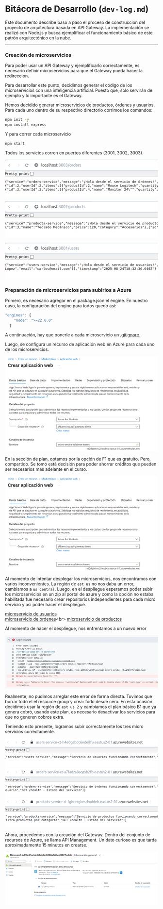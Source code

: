 # Bitácora de Desarrollo (`dev-log.md`)

Este documento describe paso a paso el proceso de construcción del proyecto de arquitectura basada en API Gateway. La implementación se realizó con Node.js y busca ejemplificar el funcionamiento básico de este patrón arquitectónico en la nube.

---

### Creación de microservicios

Para poder usar un API Gateway y ejemplificarlo correctamente, es necesario definir microservicios para que el Gateway pueda hacer la redirección.

Para desarrollar este punto, decidimos generar el código de los microservicios con una inteligencia artificial. Puesto que, solo servirán de ejemplo y lo importante es el Gateway.

Hemos decidido generar microservicios de productos, órdenes y usuarios. Para cada uno dentro de su respectivo directorio corrimos los comandos:

```bash
npm init -y
npm install express
```

Y para correr cada microservicio

```bash
npm start
```

Todos los servicios corren en puertos diferentes (3001, 3002, 3003).

![](./images/orderService.png)

![](./images/productService.png)

![](./images/userService.png)

### Preparación de microservicios para subirlos a Azure

Primero, es necesario agregar en el package.json el engine. En nuestro caso, la configuración del engine para todos quedó así:

```javaScript
"engines": {
    "node": ">=22.0.0"
  }
```

A continuación, hay que ponerle a cada microservicio un [.gitignore]("../orders-service/.gitignore").

Luego, se configura un recurso de aplicación web en Azure para cada uno de los microservicios.

![](./images/webAppResource.png)

En la sección de plan, optamos por la opción de F1 que es gratuito. Pero, compartido. Se tomó está decisión para poder ahorrar créditos que pueden ser necesarios mas adelante en el curso.

![](./images/webAppResource.png)

Al momento de intentar desplegar los microservicios, nos encontramos con varios inconvenientes. La región de `est us` no nos daba un error, cambiamos a `us central`. Luego, en el despliegue esperamos poder subir los microservicios en un zip al portal de azure y como la opción no estaba habilitada fue necesario crear repositorios independientes para cada micro servicio y así poder hacer el despliegue.

[microservicio de usuarios]("https://github.com/AlejandroTorres05/users-service-repo") <br>
[microservicio de ordenes]("https://github.com/AlejandroTorres05/orders-service-repo")<br>
[microservicio de productos]("https://github.com/AlejandroTorres05/product-service-repo")

Al momento de hacer el despliegue, nos enfrentamos a un nuevo error

![](./images/firstErr.png)

Realmente, no pudimos arreglar este error de forma directa. Tuvimos que borrar todo el el resource group y crear todo desde cero. En esta ocasión decidimos usar la región de `est us 2` y cambiamos el plan básico B1 que ya genera cobró, usando este plan, es necesario desactivar los servicios para que no generen cobros extra.

Teniendo esto presente, logramos subir correctamente los tres micro servicios correctamente.

![](./images/userServiceWorking.png)
![](./images/OrderServiceWorking.png)
![](./images/orderServiceWorking.png)

Ahora, procedemos con la creación del Gateway. Dentro del conjunto de recursos de Azure, se llama API Management.
Un dato curioso es que tarda aproximadamente 15 minutos en crearse.

![](./images/apiGateWay.png)
